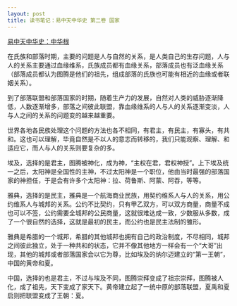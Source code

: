 ```yaml
---
layout: post
title: 读书笔记：易中天中华史 第二卷 国家
---
```


[易中天中华史：中华根](http://read.douban.com/ebook/3836449/)

在氏族和部落时期，主要的问题是人与自然的关系，是人类自己的生存问题，人与人的关系主要通过血缘维系，氏族成员都有血缘关系，部落成员也有泛血缘关系（部落成员都认为图腾是他们的祖先，组成部落的氏族也可能有相近的血缘或者联姻关系）。

到了部落联盟和部落国家的时期，随着生产力的发展，自然对人类的威胁逐渐降低，人数逐渐增多，部落之间彼此联盟，靠血缘维系的人与人的关系逐渐变淡，人与人之间的关系的问题变的越来越重要。

世界各地各民族处理这个问题的方法也各不相同，有君主，有民主，有寡头，有共和。这也可以理解，毕竟自然是不以人的意志而转移的，我们只能观察、理解、和适应它，而人与人的关系则要复杂的多。

埃及，选择的是君主，图腾被神化，成为神，“主权在君，君权神授”。上下埃及统一之后，太阳神是全国性的主神，不过太阳神是一个职位，他由当时最强的部落国家的神担任，于是会有许多个太阳神：拉、荷鲁斯、阿蒙、阿吞，等等。

雅典，选择的是民主，雅典是一个航海商业民族，用契约维系人与人的关系，用公约维系人与城邦的关系。公约不比契约，只有甲乙双方，可以双方商量，商量不成也可以不签，公约需要全城邦的公民商量，这就很难达成一致，少数服从多数，成了一个很自然的选择，这就是最初的民主，而公约也是民主法制的雏形。

雅典是希腊的一个城邦，希腊的其他城邦也拥有自己的政治制度，不尽相同，城邦之间彼此独立，处于一种共和的状态，它并不像其他地方一样会有一个“大哥”出现，其他的城邦或者部落国家会以它为尊，比如埃及的纳尔迈建立的“第一王朝”，中国的黄帝和夏。

中国，选择的也是君主，不过与埃及不同，图腾崇拜变成了祖宗崇拜，图腾被人化，成了祖先，天下变成了家天下。黄帝建立起了一统中原的部落联盟，夏禹和夏启则把联盟变成了王朝：夏。
